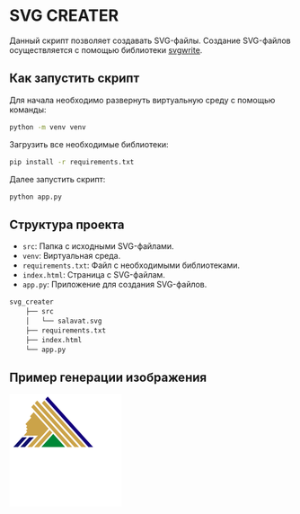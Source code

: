 # SVG CREATER
Данный скрипт позволяет создавать SVG-файлы. Создание SVG-файлов осуществляется с помощью библиотеки [svgwrite](https://pypi.org/project/svgwrite/1.4.3/).

## Как запустить скрипт

Для начала необходимо развернуть виртуальную среду с помощью команды:

```bash
python -m venv venv
```

Загрузить все необходимые библиотеки:

```bash
pip install -r requirements.txt
```

Далее запустить скрипт:

```bash
python app.py
```

## Структура проекта

* `src`: Папка с исходными SVG-файлами.
* `venv`: Виртуальная среда.
* `requirements.txt`: Файл с необходимыми библиотеками.
* `index.html`: Страница с SVG-файлам.
* `app.py`: Приложение для создания SVG-файлов.

```bash
svg_creater
    ├── src
    │   └── salavat.svg
    ├── requirements.txt
    ├── index.html
    └── app.py
```

## Пример генерации изображения

![created_svg](src/salavat.svg)
